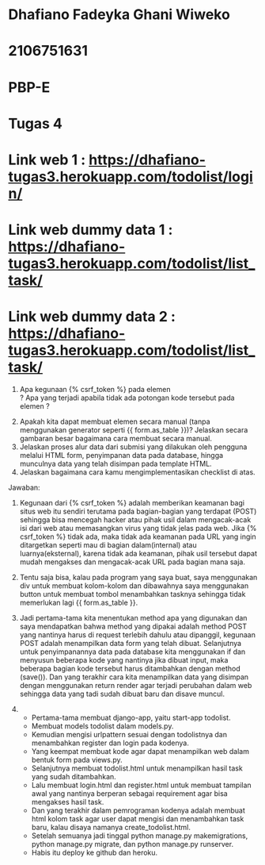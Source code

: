 # Dhafiano Fadeyka Ghani Wiweko
# 2106751631
# PBP-E
# Tugas 4

# Link web 1 : https://dhafiano-tugas3.herokuapp.com/todolist/login/
# Link web dummy data 1 : https://dhafiano-tugas3.herokuapp.com/todolist/list_task/
# Link web dummy data 2 : https://dhafiano-tugas3.herokuapp.com/todolist/list_task/

1. Apa kegunaan {% csrf_token %} pada elemen <form>? Apa yang terjadi apabila tidak ada potongan kode tersebut pada elemen <form>?
2. Apakah kita dapat membuat elemen <form> secara manual (tanpa menggunakan generator seperti {{ form.as_table }})? Jelaskan secara gambaran besar bagaimana cara membuat <form> secara manual.
3. Jelaskan proses alur data dari submisi yang dilakukan oleh pengguna melalui HTML form, penyimpanan data pada database, hingga munculnya data yang telah disimpan pada template HTML.
4. Jelaskan bagaimana cara kamu mengimplementasikan checklist di atas.
  
Jawaban:
  
1. Kegunaan dari {% csrf_token %} adalah memberikan keamanan bagi situs web itu sendiri terutama pada bagian-bagian yang terdapat (POST) sehingga bisa mencegah hacker atau pihak usil dalam mengacak-acak isi dari web atau memasangkan virus yang tidak jelas pada web. Jika {% csrf_token %} tidak ada, maka tidak ada keamanan pada URL yang ingin ditargetkan seperti mau di bagian dalam(internal) atau luarnya(eksternal), karena tidak ada keamanan, pihak usil tersebut dapat mudah mengakses dan mengacak-acak URL pada bagian mana saja.
  
2. Tentu saja bisa, kalau pada program yang saya buat, saya menggunakan div untuk membuat kolom-kolom dan dibawahnya saya  menggunakan button untuk membuat tombol menambahkan tasknya sehingga tidak memerlukan lagi {{ form.as_table }}.
  
3. Jadi pertama-tama kita menentukan method apa yang digunakan dan saya mendapatkan bahwa method yang dipakai adalah method POST yang nantinya harus di request terlebih dahulu atau dipanggil, kegunaan POST adalah menampilkan data form yang telah dibuat. Selanjutnya untuk penyimpanannya data pada database kita menggunakan if dan menyusun beberapa kode yang nantinya jika dibuat input, maka beberapa bagian kode tersebut harus ditambahkan dengan method (save()). Dan yang terakhir cara kita menampilkan data yang disimpan dengan menggunakan return render agar terjadi perubahan dalam web sehingga data yang tadi sudah dibuat baru dan disave muncul.

4. - Pertama-tama membuat django-app, yaitu start-app todolist.
   - Membuat models todolist dalam models.py.
   - Kemudian mengisi urlpattern sesuai dengan todolistnya dan menambahkan register dan login pada kodenya.
   - Yang keempat membuat kode agar dapat menampilkan web dalam bentuk form pada views.py.
   - Selanjutnya membuat todolist.html untuk menampilkan hasil task yang sudah ditambahkan.
   - Lalu membuat login.html dan register.html untuk membuat tampilan awal yang nantinya berperan sebagai requirement agar bisa mengakses hasil task.
   - Dan yang terakhir dalam pemrograman kodenya adalah membuat html kolom task agar user dapat mengisi dan menambahkan task baru, kalau disaya namanya create_todolist.html.
   - Setelah semuanya jadi tinggal python manage.py makemigrations, python manage.py migrate, dan python manage.py runserver.
   - Habis itu deploy ke github dan heroku.
